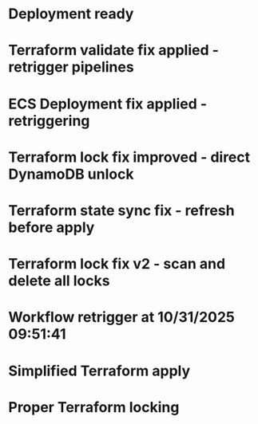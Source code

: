 # Deployment ready
# Terraform validate fix applied - retrigger pipelines
# ECS Deployment fix applied - retriggering
# Terraform lock fix improved - direct DynamoDB unlock
# Terraform state sync fix - refresh before apply
# Terraform lock fix v2 - scan and delete all locks
# Workflow retrigger at 10/31/2025 09:51:41
# Simplified Terraform apply
# Proper Terraform locking
